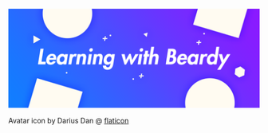 <!--
**LearningWithBeardy/LearningWithBeardy** is a ✨ _special_ ✨ repository because its `README.md` (this file) appears on your GitHub profile.

Here are some ideas to get you started:

- 🔭 I’m currently working on ...
- 🌱 I’m currently learning ...
- 👯 I’m looking to collaborate on ...
- 🤔 I’m looking for help with ...
- 💬 Ask me about ...
- 📫 How to reach me: ...
- 😄 Pronouns: ...
- ⚡ Fun fact: ...
-->

![Github Learning with Beardy Banner](https://raw.githubusercontent.com/LearningWithBeardy/LearningWithBeardy/master/Github__Banner.png)



Avatar icon by Darius Dan @ [flaticon](http://flaticon.com)
